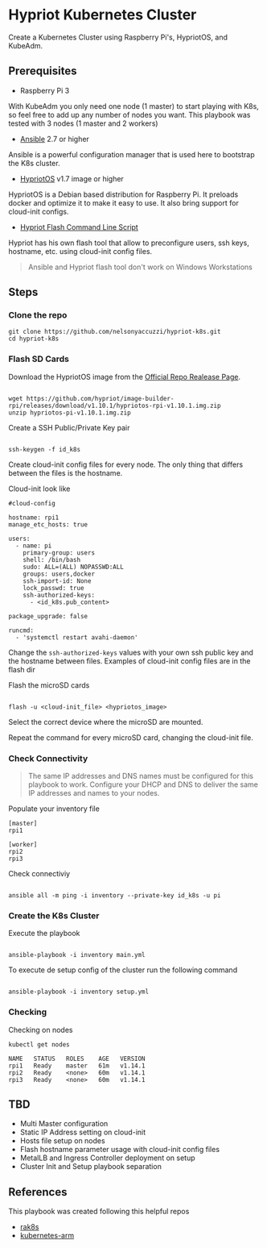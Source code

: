 # Hypriot Kubernetes Cluster

Create a Kubernetes Cluster using Raspberry Pi's, HypriotOS, and KubeAdm.

## Prerequisites

- Raspberry Pi 3

With KubeAdm you only need one node (1 master) to start playing with K8s, so feel free to add up any number of nodes you want. This playbook was tested with 3 nodes (1 master and 2 workers)

- [Ansible](https://docs.ansible.com/ansible/latest/installation_guide/intro_installation.html) 2.7 or higher

Ansible is a powerful configuration manager that is used here to bootstrap the K8s cluster.

- [HypriotOS](https://github.com/hypriot/image-builder-rpi/releases) v1.7 image or higher

HypriotOS is a Debian based distribution for Raspberry Pi. It preloads docker and optimize it to make it easy to use. It also bring support for cloud-init configs.

- [Hypriot Flash Command Line Script](https://github.com/hypriot/flash#installation)

Hypriot has his own flash tool that allow to preconfigure users, ssh keys, hostname, etc. using cloud-init config files.

> Ansible and Hypriot flash tool don't work on Windows Workstations

## Steps

### Clone the repo

```
git clone https://github.com/nelsonyaccuzzi/hypriot-k8s.git
cd hypriot-k8s
```

### Flash SD Cards

Download the HypriotOS image from the [Official Repo Realease Page](https://github.com/hypriot/image-builder-rpi/releases).

```

wget https://github.com/hypriot/image-builder-rpi/releases/download/v1.10.1/hypriotos-rpi-v1.10.1.img.zip
unzip hypriotos-pi-v1.10.1.img.zip

```

Create a SSH Public/Private Key pair

```

ssh-keygen -f id_k8s

```
 
Create cloud-init config files for every node. The only thing that differs between the files is the hostname. 

Cloud-init look like

```
#cloud-config

hostname: rpi1
manage_etc_hosts: true

users:
  - name: pi
    primary-group: users
    shell: /bin/bash
    sudo: ALL=(ALL) NOPASSWD:ALL
    groups: users,docker
    ssh-import-id: None
    lock_passwd: true
    ssh-authorized-keys:
      - <id_k8s.pub_content>

package_upgrade: false

runcmd:
  - 'systemctl restart avahi-daemon'

```

Change the `ssh-authorized-keys` values with your own ssh public key and the hostname between files. Examples of cloud-init config files are in the flash dir

Flash the microSD cards

```

flash -u <cloud-init_file> <hypriotos_image>

```

Select the correct device where the microSD are mounted.

Repeat the command for every microSD card, changing the cloud-init file.

### Check Connectivity

> The same IP addresses and DNS names must be configured for this playbook to work. Configure your DHCP and DNS to deliver the same IP addresses and names to your nodes. 

Populate your inventory file

```
[master]
rpi1

[worker]
rpi2
rpi3
```

Check connectiviy

```

ansible all -m ping -i inventory --private-key id_k8s -u pi

```

### Create the K8s Cluster

Execute the playbook

```

ansible-playbook -i inventory main.yml

```

To execute de setup config of the cluster run the following command

```

ansible-playbook -i inventory setup.yml

```


### Checking

Checking on nodes

```
kubectl get nodes

NAME   STATUS   ROLES    AGE   VERSION
rpi1   Ready    master   61m   v1.14.1
rpi2   Ready    <none>   60m   v1.14.1
rpi3   Ready    <none>   60m   v1.14.1

```

## TBD

- Multi Master configuration
- Static IP Address setting on cloud-init
- Hosts file setup on nodes
- Flash hostname parameter usage with cloud-init config files
- MetalLB and Ingress Controller deployment on setup
- Cluster Init and Setup playbook separation

## References

This playbook was created following this helpful repos

- [rak8s](https://github.com/rak8s/rak8s)
- [kubernetes-arm](https://github.com/carlosedp/kubernetes-arm)

